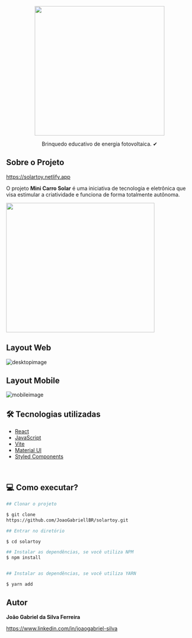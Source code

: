 <div align="center">
    <img width="350px" height="350px" src="https://user-images.githubusercontent.com/88870257/221100392-5fa4758b-fb67-436e-b2bb-5b7e7763a5a3.png">
    <p>Brinquedo educativo de energia fotovoltaica. ✔</p>
</div>

## Sobre o Projeto

https://solartoy.netlify.app

O projeto **Mini Carro Solar** é uma iniciativa de tecnologia e eletrônica que visa estimular a criatividade e funciona de forma totalmente autônoma.

<div align="start">
    <img width="400px" height="350px" src="https://user-images.githubusercontent.com/88870257/221101281-e2995b46-7fdf-412d-8348-30e5a70aada8.png">
</div>

## Layout Web
![desktopimage](https://user-images.githubusercontent.com/88870257/221670417-17faa8e5-014f-4d95-a0a7-63c53de21506.png)

## Layout Mobile
![mobileimage](https://user-images.githubusercontent.com/88870257/221670407-01205b38-fb4d-40cf-9f3a-a4ba9fe6a65c.png)

## 🛠 Tecnologias utilizadas

- [React](https://reactjs.org/)
- [JavaScript](https://developer.mozilla.org/pt-BR/docs/Web/JavaScript)
- [Vite](https://vitejs.dev/)
- [Material UI](https://mui.com/)
- [Styled Components](https://styled-components.com/)

<br>

## 💻 Como executar?

```bash
## Clonar o projeto

$ git clone 
https://github.com/JoaoGabriellBR/solartoy.git

```

```bash
## Entrar no diretório

$ cd solartoy

```

```bash
## Instalar as dependências, se você utiliza NPM
$ npm install


## Instalar as dependências, se você utiliza YARN

$ yarn add

```


## Autor

**João Gabriel da Silva Ferreira**

https://www.linkedin.com/in/joaogabriel-silva
